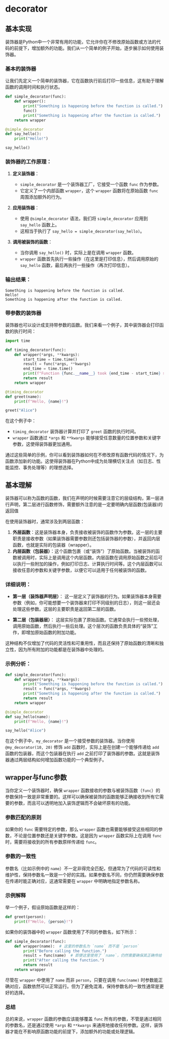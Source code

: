 # decorator

## 基本实现
装饰器是Python中一个非常有用的功能，它允许你在不修改原始函数或方法的代码的前提下，增加额外的功能。我们从一个简单的例子开始，逐步展示如何使用装饰器。

### 基本的装饰器
让我们先定义一个简单的装饰器，它在函数执行前后打印一些信息，这有助于理解函数的调用时间和执行状态。

```python
def simple_decorator(func):
    def wrapper():
        print("Something is happening before the function is called.")
        func()
        print("Something is happening after the function is called.")
    return wrapper

@simple_decorator
def say_hello():
    print("Hello!")

say_hello()
```

### 装饰器的工作原理：
1. **定义装饰器**：
	- `simple_decorator` 是一个装饰器工厂，它接受一个函数 `func` 作为参数。
	- 它定义了一个内部函数 `wrapper`，这个 `wrapper` 函数将在原始函数 `func` 周围添加额外的行为。

2. **应用装饰器**：
	- 使用 `@simple_decorator` 语法，我们将 `simple_decorator` 应用到 `say_hello` 函数上。
	- 这相当于执行了 `say_hello = simple_decorator(say_hello)`。

3. **调用被装饰的函数**：
	- 当你调用 `say_hello()` 时，实际上是在调用 `wrapper` 函数。
	- `wrapper` 函数首先执行一些操作（在这里是打印信息），然后调用原始的 `say_hello` 函数，最后再执行一些操作（再次打印信息）。

### 输出结果：
```
Something is happening before the function is called.
Hello!
Something is happening after the function is called.
```

### 带参数的装饰器
装饰器也可以设计成支持带参数的函数。我们来看一个例子，其中装饰器会打印函数的执行时间：

```python
import time

def timing_decorator(func):
    def wrapper(*args, **kwargs):
        start_time = time.time()
        result = func(*args, **kwargs)
        end_time = time.time()
        print(f"Function {func.__name__} took {end_time - start_time} seconds to complete.")
        return result
    return wrapper

@timing_decorator
def greet(name):
    print(f"Hello, {name}!")

greet("Alice")
```

在这个例子中：
- `timing_decorator` 装饰器计算并打印了 `greet` 函数的执行时间。
- `wrapper` 函数通过 `*args` 和 `**kwargs` 能够接受任意数量的位置参数和关键字参数，这使得装饰器更加通用。

通过这些简单的示例，你可以看到装饰器如何在不修改原有函数代码的情况下，为函数添加新的功能。这使得装饰器在Python中成为处理横切关注点（如日志、性能监控、事务处理等）的理想选择。

## 基本理解
装饰器可以称为函数的函数，我们在声明的时候需要注意它的层级结构，第一层进行声明，第二层进行函数修饰，需要额外注意的是一定要明确内层函数(包装器)的返回值

在使用装饰器时，通常涉及到两层函数：

1. **外层函数**：这是装饰器本身，负责接收被装饰的函数作为参数。这一层的主要职责是接收参数（如果装饰器需要参数则还包括装饰器的参数），并返回内层函数，也就是实际的包装器（wrapper）。
2. **内层函数（包装器）**：这个函数包裹（或“装饰”）了原始函数。当被装饰的函数被调用时，实际上是调用这个内层函数。内层函数在调用原始函数之前后可以执行一些附加的操作，例如打印日志、计算执行时间等。这个内层函数可以接收任意的参数和关键字参数，以便它可以适用于任何被装饰的函数。

### 详细说明：

- **第一层（装饰器声明层）**：
  这一层定义了装饰器的行为。如果装饰器本身需要参数（例如，你可能想要一个装饰器来打印不同级别的日志），则这一层还会处理这些参数。这层的主要职责是返回第二层的函数。

- **第二层（包装器层）**：
  这层实际包裹了原始函数。它通常会执行一些预处理，调用原始函数，然后执行一些后处理。这个层次的函数负责具体的“装饰”工作，即增加原始函数的附加功能。

这种结构不仅增加了代码的灵活性和可重用性，而且还保持了原始函数的清晰和独立性，因为所有附加的功能都是在装饰器中处理的。

### 示例分析：

```python
def simple_decorator(func):
    def wrapper(*args, **kwargs):
        print("Something is happening before the function is called.")
        result = func(*args, **kwargs)
        print("Something is happening after the function is called.")
        return result
    return wrapper

@simple_decorator
def say_hello(name):
    print(f"Hello, {name}!")

say_hello("Alice")
```

在这个例子中，`my_decorator` 是一个接受参数的装饰器。当你使用 `@my_decorator(10, 20)` 修饰 `add` 函数时，实际上是在创建一个能够传递给 `add` 函数的包装器，而这个包装器在执行 `add` 之前打印了装饰器的参数。这就是装饰器通过两层结构如何增加函数功能的一个典型例子。

## wrapper与func参数
当你定义一个装饰器时，确保 `wrapper` 函数接收的参数与被装饰函数（`func`）的参数保持一致是非常重要的。这样可以确保被装饰的函数能够正确接收到所有它需要的参数，而且可以透明地加入装饰逻辑而不会破坏原有的功能。

### 参数匹配的原则
如果你的 `func` 需要特定的参数，那么 `wrapper` 函数也需要能够接受这些相同的参数，不论是位置参数还是关键字参数。这是因为 `wrapper` 函数实际上在调用 `func` 时，需要将接收到的所有参数原样传递给 `func`。

### 参数的一致性
参数名（比如示例中的 `name`）不一定非得完全匹配，但通常为了代码的可读性和维护性，保持参数名一致是一个好的实践。如果参数名不同，你仍然需要确保参数在传递时能正确对应，这通常需要在 `wrapper` 中明确地指定参数名称。

### 示例解释
举一个例子，假设原始函数是这样的：

```python
def greet(person):
    print(f"Hello, {person}!")
```

如果你的装饰器中的 `wrapper` 函数使用了不同的参数名，如下所示：

```python
def simple_decorator(func):
    def wrapper(name):  # 这里的参数名为 `name` 而不是 `person`
        print("Before calling the function.")
        result = func(name)  # 即便这里使用了 `name`，仍然需要确保其正确传给 `person`
        print("After calling the function.")
        return result
    return wrapper
```

尽管在 `wrapper` 中使用了 `name` 而非 `person`，只要在调用 `func(name)` 时参数能正确对应，函数依然可以正常运行。但为了避免混淆，保持参数名的一致性通常是更好的选择。

### 总结
总的来说，`wrapper` 函数的参数应该能够覆盖 `func` 所有的参数，不管是通过相同的参数名，还是通过使用 `*args` 和 `**kwargs` 来通用地接收任何参数。这样，装饰器才能在不影响原函数功能的前提下，添加额外的功能或处理逻辑。